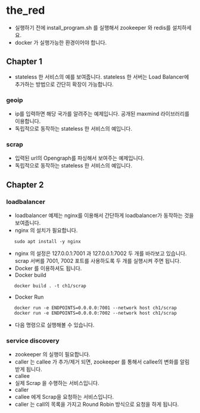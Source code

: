 # the_red

 * 실행하기 전에 install_program.sh 를 실행해서 zookeeper 와 redis를 설치하세요.
 * docker 가 실행가능한 환경이어야 합니다.

## Chapter 1

 * stateless 한 서비스의 예를 보여줍니다. stateless 한 서버는 Load Balancer에 추가하는 방법으로 간단히 확장이 가능합니다.

### geoip
 * ip를 입력하면 해당 국가를 알려주는 예제입니다. 공개된 maxmind 라이브러리를 이용합니다.
  * 독립적으로 동작하는 stateless 한 서비스의 예입니다.

### scrap
 * 입력된 url의 Opengraph를 파싱해서 보여주는 예제입니다.
  * 독립적으로 동작하는 stateless 한 서비스의 예입니다.

## Chapter 2

### loadbalancer
 * loadbalancer 예제는 nginx를 이용해서 간단하게 loadbalancer가 동작하는 것을 보여줍니다.
  * nginx 의 설치가 필요합니다.
```
   sudo apt install -y nginx
```
  * nginx 의 설정은 127.0.0.1:7001 과 127.0.0.1:7002 두 개를 바라보고 있습니다. scrap 서버를 7001, 7002 포트를 사용하도록 두 개를 실행시켜 주면 됩니다.
   * Docker 를 이용하셔도 됩니다. 
   * Docker build
```
   docker build . -t ch1/scrap
```
   * Docker Run
```
   docker run -e ENDPOINTS=0.0.0.0:7001 --network host ch1/scrap
   docker run -e ENDPOINTS=0.0.0.0:7002 --network host ch1/scrap
```


  * 다음 명령으로 실행해볼 수 있습니다. 

### service discovery
 * zookeeper 의 실행이 필요합니다.
 * caller 는 callee 가 추가/제거 되면, zookeeper 를 통해서 callee의 변화를 알림받게 됩니다.
  * callee
   * 실제 Scrap 을 수행하는 서비스입니다.
  * caller
   * callee 에게 Scrap을 요청하는 서비스입니다. 
   * caller 는 call의 목록을 가지고 Round Robin 방식으로 요청을 하게 됩니다.
